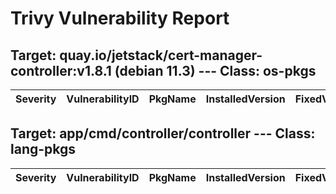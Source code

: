 # Trivy Vulnerability Report




## Target: quay.io/jetstack/cert-manager-controller:v1.8.1 (debian 11.3) --- Class: os-pkgs
|Severity|VulnerabilityID|PkgName|InstalledVersion|FixedVersion|
|--------|---------------|-------|----------------|------------|

## Target: app/cmd/controller/controller --- Class: lang-pkgs
|Severity|VulnerabilityID|PkgName|InstalledVersion|FixedVersion|
|--------|---------------|-------|----------------|------------|
